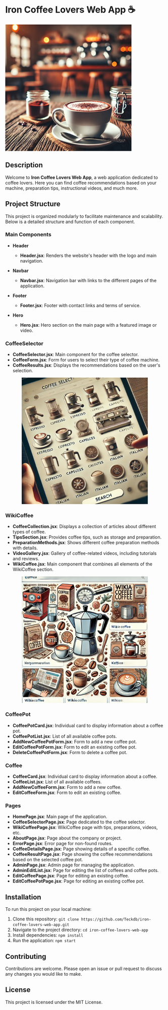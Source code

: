 # Iron Coffee Lovers Web App ☕️

<img src="./src/assets/coffee-hero.webp" alt="Coffee Lovers" width="400"/>

## Description

Welcome to **Iron Coffee Lovers Web App**, a web application dedicated to coffee lovers. Here you can find coffee recommendations based on your machine, preparation tips, instructional videos, and much more.

## Project Structure

This project is organized modularly to facilitate maintenance and scalability. Below is a detailed structure and function of each component.

### Main Components

- **Header**
  - **Header.jsx**: Renders the website's header with the logo and main navigation.

- **Navbar**
  - **Navbar.jsx**: Navigation bar with links to the different pages of the application.

- **Footer**
  - **Footer.jsx**: Footer with contact links and terms of service.

- **Hero**
  - **Hero.jsx**: Hero section on the main page with a featured image or video.

### CoffeeSelector

- **CoffeeSelector.jsx**: Main component for the coffee selector.
- **CoffeeForm.jsx**: Form for users to select their type of coffee machine.
- **CoffeeResults.jsx**: Displays the recommendations based on the user's selection.

<p align="center">
<img src="./src/assets/coffee-selector.webp" alt="Coffee Selector" width="400"/>
</p>

### WikiCoffee

- **CoffeeCollection.jsx**: Displays a collection of articles about different types of coffee.
- **TipsSection.jsx**: Provides coffee tips, such as storage and preparation.
- **PreparationMethods.jsx**: Shows different coffee preparation methods with details.
- **VideoGallery.jsx**: Gallery of coffee-related videos, including tutorials and reviews.
- **WikiCoffee.jsx**: Main component that combines all elements of the WikiCoffee section.

<p align="center">
<img src="./src/assets/wiki-Coffee.webp" alt="Wiki-Coffee" width="400"/>
</p>

### CoffeePot

- **CoffeePotCard.jsx**: Individual card to display information about a coffee pot.
- **CoffeePotList.jsx**: List of all available coffee pots.
- **AddNewCoffeePotForm.jsx**: Form to add a new coffee pot.
- **EditCoffeePotForm.jsx**: Form to edit an existing coffee pot.
- **DeleteCoffeePotForm.jsx**: Form to delete a coffee pot.

### Coffee

- **CoffeeCard.jsx**: Individual card to display information about a coffee.
- **CoffeeList.jsx**: List of all available coffees.
- **AddNewCoffeeForm.jsx**: Form to add a new coffee.
- **EditCoffeeForm.jsx**: Form to edit an existing coffee.

### Pages

- **HomePage.jsx**: Main page of the application.
- **CoffeeSelectorPage.jsx**: Page dedicated to the coffee selector.
- **WikiCoffeePage.jsx**: WikiCoffee page with tips, preparations, videos, etc.
- **AboutPage.jsx**: Page about the company or project.
- **ErrorPage.jsx**: Error page for non-found routes.
- **CoffeeDetailsPage.jsx**: Page showing details of a specific coffee.
- **CoffeeResultPage.jsx**: Page showing the coffee recommendations based on the selected coffee pot.
- **AdminPage.jsx**: Admin page for managing the application.
- **AdminEditList.jsx**: Page for editing the list of coffees and coffee pots.
- **EditCoffeePage.jsx**: Page for editing an existing coffee.
- **EditCoffeePotPage.jsx**: Page for editing an existing coffee pot.

## Installation

To run this project on your local machine:

1. Clone this repository: `git clone https://github.com/Teckdb/iron-coffee-lovers-web-app.git`
2. Navigate to the project directory: `cd iron-coffee-lovers-web-app`
3. Install dependencies: `npm install`
4. Run the application: `npm start`

## Contributing

Contributions are welcome. Please open an issue or pull request to discuss any changes you would like to make.

## License

This project is licensed under the MIT License.
